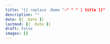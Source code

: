 ```yaml
---
title: "{{ replace .Name "-" " " | title }}"
description: ""
date: {{ .Date }}
lastmod: {{ .Date }}
draft: false
images: []
---
```

